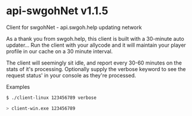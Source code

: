 # api-swgohNet v1.1.5
Client for swgohNet - api.swgoh.help updating network

As a thank you from swgoh.help, this client is built with a 30-minute auto updater...
Run the client with your allycode and it will maintain your player profile in our cache on a 30 minute interval. 

The client will seemingly sit idle, and report every 30-60 minutes on the stats of it's processing.
Optionally supply the verbose keyword to see the request status' in your console as they're processed.

Examples
```bash
$ ./client-linux 123456789 verbose

> client-win.exe 123456789
```
